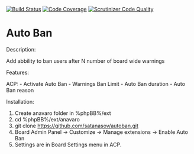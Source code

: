 [![Build Status](https://travis-ci.org/satanasov/autoban.svg?branch=master)](https://travis-ci.org/satanasov/autoban) [![Code Coverage](https://scrutinizer-ci.com/g/satanasov/autoban/badges/coverage.png?b=master)](https://scrutinizer-ci.com/g/satanasov/autoban/?branch=master) [![Scrutinizer Code Quality](https://scrutinizer-ci.com/g/satanasov/autoban/badges/quality-score.png?b=master)](https://scrutinizer-ci.com/g/satanasov/autoban/?branch=master)

Auto Ban
============
  
Description:
 
 Add abbility to ban users after N number of board wide warnings
 
 
Features:
  
  ACP:
    - Activate Auto Ban
    - Warnings Ban Limit
    - Auto Ban duration
    - Auto Ban reason
    
    
Installation:

  1. Create anavaro folder in %phpBB%/ext
  2. cd %phpBB%/ext/anavaro
  3. git clone https://github.com/satanasov/autoban.git
  4. Board Admin Panel -> Customize -> Manage extensions -> Enable Auto Ban
  5. Settings are in Board Settings menu in ACP.
